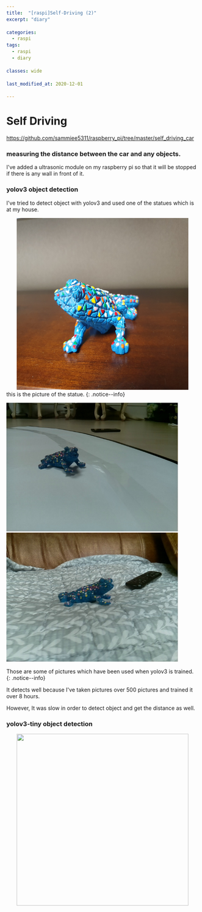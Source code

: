 ```yaml
---
title:  "[raspi]Self-Driving (2)"
excerpt: "diary"

categories:
  - raspi
tags:
  - raspi
  - diary

classes: wide

last_modified_at: 2020-12-01
 
---
```


# Self Driving

https://github.com/sammiee5311/raspberry_pi/tree/master/self_driving_car

### measuring the distance between the car and any objects.

I've added a ultrasonic module on my raspberry pi so that it will be stopped if there is any wall in front of it.

### yolov3 object detection

I've tried to detect object with yolov3 and used one of the statues which is at my house. <br>

<center><img src="/assets/images/post/raspberry_pi/self_driving/yolo/lizard.jpg" width="450" height="450"></center>
this is the picture of the statue.
{: .notice--info}


<p float="left">
  <img src="/assets/images/post/raspberry_pi/self_driving/yolo/training_01.jpg" width="450" />
  <img src="/assets/images/post/raspberry_pi/self_driving/yolo/training_03.jpg" width="450" /> 
</p>
Those are some of pictures which have been used when yolov3 is trained.
{: .notice--info}

It detects well because I've taken pictures over 500 pictures and trained it over 8 hours. <br>

However, It was slow in order to detect object and get the distance as well. <br>

### yolov3-tiny object detection


<center><img src="/assets/images/post/raspberry_pi/self_driving/yolo/object_detection.gif" width="450" height="450"></center>
